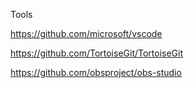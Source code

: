 Tools

https://github.com/microsoft/vscode

https://github.com/TortoiseGit/TortoiseGit

https://github.com/obsproject/obs-studio




